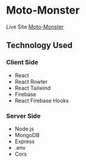 # Moto-Monster

Live Site [Moto-Monster](https://moto-monster.web.app/)


## Technology Used

### Client Side

* React
* React Rowter
* React Tailwind
* Firebase
* React Firebase Hooks

### Server Side

* Node.js
* MongoDB
* Express
* .env
* Cors
